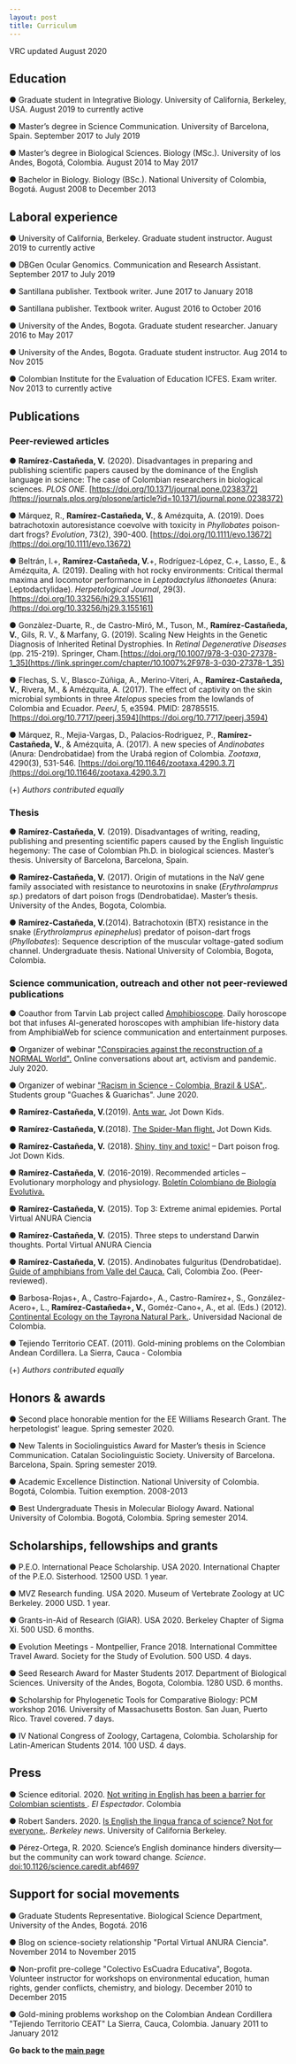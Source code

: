 ```yaml
---
layout: post
title: Curriculum
---
```

VRC updated August 2020

## Education 
●	Graduate student in Integrative Biology. University of California, Berkeley, USA. August 2019 to currently active

●	Master’s degree in Science Communication. University of Barcelona, Spain. September 2017 to July 2019

●	Master’s degree in Biological Sciences. Biology (MSc.). University of los Andes, Bogotá, Colombia. August 2014 to May 2017

●	Bachelor in Biology. Biology (BSc.). National University of Colombia, Bogotá.  August 2008 to December 2013


## Laboral experience
●	University of California, Berkeley. Graduate student instructor. August 2019 to currently active

●	DBGen Ocular Genomics. Communication and Research Assistant. September 2017 to July 2019

●	Santillana publisher. Textbook writer. June 2017 to January 2018

●	Santillana publisher. Textbook writer. August 2016 to October 2016

●	University of the Andes, Bogota. Graduate student researcher. January 2016 to May 2017

●	University of the Andes, Bogota. Graduate student instructor. Aug 2014 to Nov 2015

●	Colombian Institute for the Evaluation of Education ICFES. Exam writer. Nov 2013 to currently active


## Publications

### Peer-reviewed articles

●	**Ramírez-Castañeda, V.** (2020). Disadvantages in preparing and publishing scientific papers caused by the dominance of the English language in science: The case of Colombian researchers in biological sciences. _PLOS ONE_. [https://doi.org/10.1371/journal.pone.0238372](https://journals.plos.org/plosone/article?id=10.1371/journal.pone.0238372)

●	Márquez, R., **Ramírez-Castañeda, V.**, & Amézquita, A. (2019). Does batrachotoxin autoresistance coevolve with toxicity in _Phyllobates_ poison-dart frogs? _Evolution_, 73(2), 390-400. [https://doi.org/10.1111/evo.13672](https://doi.org/10.1111/evo.13672)

●	Beltrán, I.+, **Ramírez-Castañeda, V.**+, Rodríguez-López, C.+, Lasso, E., & Amézquita, A. (2019). Dealing with hot rocky environments: Critical thermal maxima and locomotor performance in _Leptodactylus lithonaetes_ (Anura: Leptodactylidae). _Herpetological Journal_, 29(3). [https://doi.org/10.33256/hj29.3.155161](https://doi.org/10.33256/hj29.3.155161)

●	Gonzàlez-Duarte, R., de Castro-Miró, M., Tuson, M., **Ramírez-Castañeda, V.**, Gils, R. V., & Marfany, G. (2019). Scaling New Heights in the Genetic Diagnosis of Inherited Retinal Dystrophies. In _Retinal Degenerative Diseases_ (pp. 215-219). Springer, Cham.[https://doi.org/10.1007/978-3-030-27378-1_35](https://link.springer.com/chapter/10.1007%2F978-3-030-27378-1_35)

●	Flechas, S. V., Blasco-Zúñiga, A., Merino-Viteri, A., **Ramírez-Castañeda, V.**, Rivera, M., & Amézquita, A. (2017). The effect of captivity on the skin microbial symbionts in three _Atelopus_ species from the lowlands of Colombia and Ecuador. _PeerJ_, 5, e3594. PMID: 28785515. [https://doi.org/10.7717/peerj.3594](https://doi.org/10.7717/peerj.3594)

●	Márquez, R., Mejia-Vargas, D., Palacios-Rodriguez, P., **Ramírez-Castañeda, V.**, & Amézquita, A. (2017). A new species of _Andinobates_ (Anura: Dendrobatidae) from the Urabá region of Colombia. _Zootaxa_, 4290(3), 531-546. [https://doi.org/10.11646/zootaxa.4290.3.7](https://doi.org/10.11646/zootaxa.4290.3.7)

(+) _Authors contributed equally_ 

### Thesis
●	**Ramírez-Castañeda, V.** (2019). Disadvantages of writing, reading, publishing and presenting scientific papers caused by the English linguistic hegemony: The case of Colombian Ph.D. in biological sciences. Master’s thesis. University of Barcelona, Barcelona, Spain.

●	**Ramírez-Castañeda, V.** (2017). Origin of mutations in the NaV gene family associated with resistance to neurotoxins in snake (_Erythrolamprus sp._) predators of dart poison frogs (Dendrobatidae). Master’s thesis. University of the Andes, Bogota, Colombia.

●	**Ramírez-Castañeda, V.**(2014). Batrachotoxin (BTX) resistance in the snake (_Erythrolamprus epinephelus_) predator of poison-dart frogs (_Phyllobates_): Sequence description of the muscular voltage-gated sodium channel. Undergraduate thesis. National University of Colombia, Bogota, Colombia.

### Science communication, outreach and other not peer-reviewed publications

●	Coauthor from Tarvin Lab project called [Amphibioscope](https://twitter.com/amphibioscope). Daily horoscope bot that infuses AI-generated horoscopes with amphibian life-history data from AmphibiaWeb for science communication and entertainment purposes. 

●	Organizer of webinar ["Conspiracies against the reconstruction of a NORMAL World".](https://www.facebook.com/conspiracionescontralareconstruccion) Online conversations about art, activism and pandemic. July 2020.

●	Organizer of webinar ["Racism in Science - Colombia, Brazil & USA".](https://www.facebook.com/106234834388119/videos/907545009759554). Students group "Guaches & Guarichas". June 2020. 

●	**Ramírez-Castañeda, V.**(2019). [Ants war.](https://github.com/esperando370/vramirezc_website/blob/master/JDK/JDK11%20-%20Hormigas.png) Jot Down Kids.

●	**Ramírez-Castañeda, V.**(2018). [The Spider-Man flight.](https://github.com/esperando370/vramirezc_website/blob/master/JDK/JDK10_Vuelo%20ara%CC%81cnido.png) Jot Down Kids.

●	**Ramírez-Castañeda, V.** (2018). [Shiny, tiny and toxic!](https://github.com/esperando370/vramirezc_website/blob/master/JDK/JDK9_Rana%20amarilla.png) – Dart poison frog. Jot Down Kids.

●	**Ramírez-Castañeda, V.** (2016-2019). Recommended articles – Evolutionary morphology and physiology. [Boletín Colombiano de Biología Evolutiva.](https://issuu.com/boletincolevol/docs/boletincolevol_2019-1)

●	**Ramírez-Castañeda, V.** (2015). Top 3: Extreme animal epidemies. Portal Virtual ANURA Ciencia

●	**Ramírez-Castañeda, V.** (2015). Three steps to understand Darwin thoughts. Portal Virtual ANURA Ciencia

●	**Ramírez-Castañeda, V.** (2015). Andinobates fulguritus (Dendrobatidae). [Guide of amphibians from Valle del Cauca.](http://anfibiosdelvalledelcauca.com/) Cali, Colombia Zoo. (Peer-reviewed). 

●	Barbosa-Rojas+, A., Castro-Fajardo+, A., Castro-Ramírez+, S., González-Acero+, L., **Ramírez-Castañeda+, V.**, Goméz-Cano+, A., et al. (Eds.) (2012). [Continental Ecology on the Tayrona Natural Park.](http://www.bdigital.unal.edu.co/9232/1/gabrielpinilla.2012.pdf). Universidad Nacional de Colombia. 

●	Tejiendo Territorio CEAT. (2011). Gold-mining problems on the Colombian Andean Cordillera. La Sierra, Cauca - Colombia

(+) _Authors contributed equally_ 


## Honors & awards
●	Second place honorable mention for the EE Williams Research Grant. The herpetologist' league. Spring semester 2020.

●	New Talents in Sociolinguistics Award for Master’s thesis in Science Communication. Catalan Sociolinguistic Society. University of Barcelona. Barcelona, Spain. Spring semester 2019.

●	Academic Excellence Distinction. National University of Colombia. Bogotá, Colombia. Tuition exemption. 2008-2013

●	Best Undergraduate Thesis in Molecular Biology Award. National University of Colombia. Bogotá, Colombia. Spring semester 2014.


## Scholarships, fellowships and grants
●	P.E.O. International Peace Scholarship. USA 2020. International Chapter of the P.E.O. Sisterhood. 12500 USD. 1 year.

●	MVZ Research funding. USA 2020. Museum of Vertebrate Zoology at UC Berkeley. 2000 USD. 1 year. 

● Grants-in-Aid of Research (GIAR). USA 2020. Berkeley Chapter of Sigma Xi. 500 USD. 6 months.

● Evolution Meetings - Montpellier, France 2018. International Committee Travel Award. Society for the Study of Evolution. 500 USD. 4 days.

●	Seed Research Award for Master Students 2017. Department of Biological Sciences. University of the Andes, Bogota, Colombia. 1280 USD. 6 months.

●	Scholarship for Phylogenetic Tools for Comparative Biology: PCM workshop 2016. University of Massachusetts Boston. San Juan, Puerto Rico. Travel covered. 7 days.

●	IV National Congress of Zoology, Cartagena, Colombia. Scholarship for Latin-American Students 2014. 100 USD. 4 days.

## Press
●	Science editorial. 2020. [Not writing in English has been a barrier for Colombian scientists
](https://www.elespectador.com/noticias/ciencia/no-escribir-en-ingles-ha-sido-una-barrera-para-los-cientificos-colombianos-dice-estudio/?fbclid=IwAR3YhIu2708l6ORcAyqg3jhZqWL8zrD3P74KcNn54o0oO-A4C14PUccLgtQ). _El Espectador_. Colombia

●	Robert Sanders. 2020. [Is English the lingua franca of science? Not for everyone.](https://news.berkeley.edu/2020/10/14/is-english-the-lingua-franca-of-science-not-for-everyone/). _Berkeley news_. University of California Berkeley. 

●	Pérez-Ortega, R. 2020. Science’s English dominance hinders diversity—but the community can work toward change. _Science_. [doi:10.1126/science.caredit.abf4697](https://www.sciencemag.org/careers/2020/10/science-s-english-dominance-hinders-diversity-community-can-work-toward-change)
 
## Support for social movements
●	Graduate Students Representative. Biological Science Department, University of the Andes, Bogotá. 2016

●	Blog on science-society relationship "Portal Virtual ANURA Ciencia". November 2014 to November 2015

●	Non-profit pre-college "Colectivo EsCuadra Educativa", Bogota. Volunteer instructor for workshops on environmental education, human rights, gender conflicts, chemistry, and biology. December 2010 to December 2015

●	Gold-mining problems workshop on the Colombian Andean Cordillera "Tejiendo Territorio CEAT" La Sierra, Cauca, Colombia. January 2011 to January 2012

**Go back to the [main page](./index.md)**
